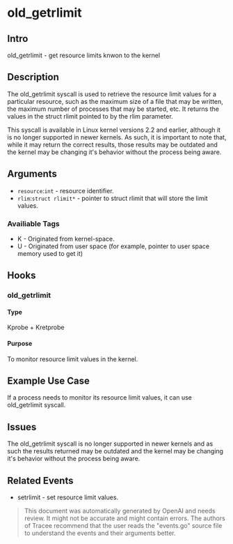 
# old_getrlimit

## Intro
old_getrlimit - get resource limits knwon to the kernel

## Description
The old_getrlimit syscall is used to retrieve the resource limit values for a particular resource, such as the maximum size of a file that may be written, the maximum number of processes that may be started, etc. It returns the values in the struct rlimit pointed to by the rlim parameter. 

This syscall is available in Linux kernel versions 2.2 and earlier, although it is no longer supported in newer kernels. As such, it is important to note that, while it may return the correct results, those results may be outdated and the kernel may be changing it's behavior without the process being aware.

## Arguments
* `resource`:`int` - resource identifier.
* `rlim`:`struct rlimit*` - pointer to struct rlimit that will store the limit values.

### Availiable Tags
* K - Originated from kernel-space.
* U - Originated from user space (for example, pointer to user space memory used to get it)

## Hooks
### old_getrlimit
#### Type
Kprobe + Kretprobe
#### Purpose
To monitor resource limit values in the kernel.

## Example Use Case
If a process needs to monitor its resource limit values, it can use old_getrlimit syscall. 

## Issues
The old_getrlimit syscall is no longer supported in newer kernels and as such the results returned may be outdated and the kernel may be changing it's behavior without the process being aware.

## Related Events
* setrlimit - set resource limit values.

> This document was automatically generated by OpenAI and needs review. It might
> not be accurate and might contain errors. The authors of Tracee recommend that
> the user reads the "events.go" source file to understand the events and their
> arguments better.
